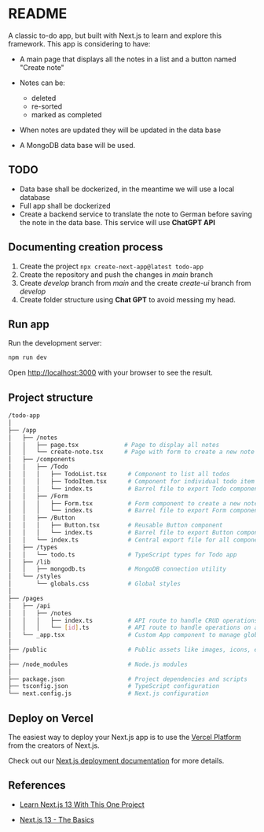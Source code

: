 # README

A classic to-do app, but built with Next.js to learn and explore this framework. This app is considering to have:

- A main page that displays all the notes in a list and a button named "Create note"
- Notes can be:

  - deleted
  - re-sorted
  - marked as completed

- When notes are updated they will be updated in the data base
- A MongoDB data base will be used.

## TODO

- Data base shall be dockerized, in the meantime we will use a local database
- Full app shall be dockerized
- Create a backend service to translate the note to German before saving the note in the data base. This service will use **ChatGPT API**

## Documenting creation process

1. Create the project `npx create-next-app@latest todo-app`
2. Create the repository and push the changes in _main_ branch
3. Create _develop_ branch from _main_ and the create _create-ui_ branch from _develop_
4. Create folder structure using **Chat GPT** to avoid messing my head.

## Run app

Run the development server:

```bash
npm run dev
```

Open [http://localhost:3000](http://localhost:3000) with your browser to see the result.

## Project structure

```bash
/todo-app
│
├── /app
│   ├── /notes
│   │   ├── page.tsx             # Page to display all notes
│   │   └── create-note.tsx      # Page with form to create a new note
│   ├── /components
│   │   ├── /Todo
│   │   │   ├── TodoList.tsx      # Component to list all todos
│   │   │   ├── TodoItem.tsx      # Component for individual todo item
│   │   │   └── index.ts          # Barrel file to export Todo components
│   │   ├── /Form
│   │   │   ├── Form.tsx          # Form component to create a new note
│   │   │   └── index.ts          # Barrel file to export Form component
│   │   ├── /Button
│   │   │   ├── Button.tsx        # Reusable Button component
│   │   │   └── index.ts          # Barrel file to export Button component
│   │   └── index.ts              # Central export file for all components
│   ├── /types
│   │   └── todo.ts               # TypeScript types for Todo app
│   ├── /lib
│   │   ├── mongodb.ts            # MongoDB connection utility
│   └── /styles
│       └── globals.css           # Global styles
│
├── /pages
│   ├── /api
│   │   ├── /notes
│   │   │   ├── index.ts          # API route to handle CRUD operations for notes
│   │   │   └── [id].ts           # API route to handle operations on a specific note
│   └── _app.tsx                  # Custom App component to manage global styles and state
│
├── /public                       # Public assets like images, icons, etc.
│
├── /node_modules                 # Node.js modules
│
├── package.json                  # Project dependencies and scripts
├── tsconfig.json                 # TypeScript configuration
└── next.config.js                # Next.js configuration

```

## Deploy on Vercel

The easiest way to deploy your Next.js app is to use the [Vercel Platform](https://vercel.com/new?utm_medium=default-template&filter=next.js&utm_source=create-next-app&utm_campaign=create-next-app-readme) from the creators of Next.js.

Check out our [Next.js deployment documentation](https://nextjs.org/docs/deployment) for more details.

## References

- [Learn Next.js 13 With This One Project](https://www.youtube.com/watch?v=NgayZAuTgwM&t=472s)

- [Next.js 13 - The Basics](https://www.youtube.com/watch?v=__mSgDEOyv8)
